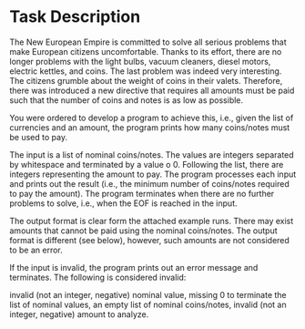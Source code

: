 # Task Description

The New European Empire is committed to solve all serious problems that make European citizens uncomfortable. Thanks to its effort, there are no longer problems with the light bulbs, vacuum cleaners, diesel motors, electric kettles, and coins. The last problem was indeed very interesting. The citizens grumble about the weight of coins in their valets. Therefore, there was introduced a new directive that requires all amounts must be paid such that the number of coins and notes is as low as possible.

You were ordered to develop a program to achieve this, i.e., given the list of currencies and an amount, the program prints how many coins/notes must be used to pay.

The input is a list of nominal coins/notes. The values are integers separated by whitespace and terminated by a value o 0. Following the list, there are integers representing the amount to pay. The program processes each input and prints out the result (i.e., the minimum number of coins/notes required to pay the amount). The program terminates when there are no further problems to solve, i.e., when the EOF is reached in the input.

The output format is clear form the attached example runs. There may exist amounts that cannot be paid using the nominal coins/notes. The output format is different (see below), however, such amounts are not considered to be an error.

If the input is invalid, the program prints out an error message and terminates. The following is considered invalid:

invalid (not an integer, negative) nominal value,
missing 0 to terminate the list of nominal values,
an empty list of nominal coins/notes,
invalid (not an integer, negative) amount to analyze.